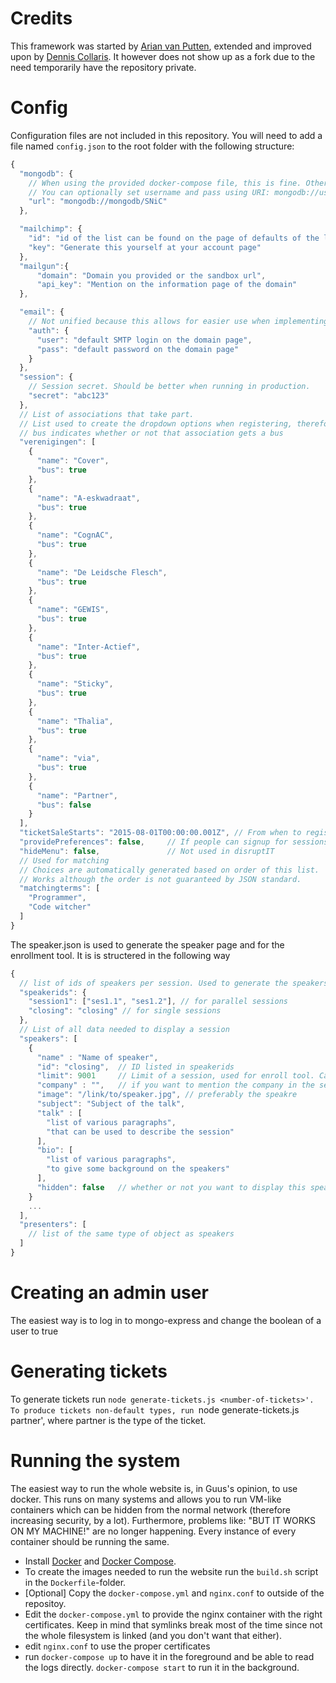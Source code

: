 # Credits

This framework was started by [Arian van Putten](https://github.com/arianvp), extended and improved upon by [Dennis Collaris](https://github.com/iamDecode). It however does not show up as a fork due to the need temporarily have the repository private.

# Config

Configuration files are not included in this repository. You will need to add a file named `config.json` to the root folder with the following structure:

```javascript
{
  "mongodb": {
    // When using the provided docker-compose file, this is fine. Otherwise change address. Port is optional
    // You can optionally set username and pass using URI: mongodb://user:password@localhost/SNiC
    "url": "mongodb://mongodb/SNiC"
  },

  "mailchimp": {
    "id": "id of the list can be found on the page of defaults of the list. Lists > DisruptIT > Settings > List name and campaign defaults > ListID on page (don't take form URL",
    "key": "Generate this yourself at your account page"
  },
  "mailgun":{
      "domain": "Domain you provided or the sandbox url",
      "api_key": "Mention on the information page of the domain"
  },

  "email": {
    // Not unified because this allows for easier use when implementing mailchimp
    "auth": {
      "user": "default SMTP login on the domain page",
      "pass": "default password on the domain page"
    }
  },
  "session": {
    // Session secret. Should be better when running in production.
    "secret": "abc123"
  },
  // List of associations that take part.
  // List used to create the dropdown options when registering, therefore partner
  // bus indicates whether or not that association gets a bus
  "verenigingen": [
    {
      "name": "Cover",
      "bus": true
    },
    {
      "name": "A-eskwadraat",
      "bus": true
    },
    {
      "name": "CognAC",
      "bus": true
    },
    {
      "name": "De Leidsche Flesch",
      "bus": true
    },
    {
      "name": "GEWIS",
      "bus": true
    },
    {
      "name": "Inter-Actief",
      "bus": true
    },
    {
      "name": "Sticky",
      "bus": true
    },
    {
      "name": "Thalia",
      "bus": true
    },
    {
      "name": "via",
      "bus": true
    },
    {
      "name": "Partner",
      "bus": false
    }
  ],
  "ticketSaleStarts": "2015-08-01T00:00:00.001Z", // From when to register
  "providePreferences": false,     // If people can signup for sessions.
  "hideMenu": false,               // Not used in disruptIT
  // Used for matching
  // Choices are automatically generated based on order of this list.
  // Works although the order is not guaranteed by JSON standard.
  "matchingterms": [
    "Programmer",
    "Code witcher"
  ]
}
```

The speaker.json is used to generate the speaker page and for the enrollment tool. It is is structered in the following way

```javascript
{
  // list of ids of speakers per session. Used to generate the speakers page
  "speakerids": {
    "session1": ["ses1.1", "ses1.2"], // for parallel sessions
    "closing": "closing" // for single sessions
  },
  // List of all data needed to display a session
  "speakers": [
    {
      "name" : "Name of speaker",
      "id": "closing",  // ID listed in speakerids
      "limit": 9001     // Limit of a session, used for enroll tool. Can be set to null (or left out) to ignore
      "company" : "",   // if you want to mention the company in the session piece
      "image": "/link/to/speaker.jpg", // preferably the speakre
      "subject": "Subject of the talk",
      "talk" : [
        "list of various paragraphs",
        "that can be used to describe the session"
      ],
      "bio": [
        "list of various paragraphs",
        "to give some background on the speakers"
      ],
      "hidden": false   // whether or not you want to display this speaker
    }
    ...
  ],
  "presenters": [
    // list of the same type of object as speakers
  ]
}


```

# Creating an admin user

The easiest way is to log in to mongo-express and change the boolean of a user to true

# Generating tickets

To generate tickets run `node generate-tickets.js <number-of-tickets>'. To produce tickets non-default types, run `node generate-tickets.js <number-of-tickets> partner', where partner is the type of the ticket.

# Running the system

The easiest way to run the whole website is, in Guus's opinion, to use docker. This runs on many systems and allows you to run VM-like containers which can be hidden from the normal network (therefore increasing security, by a lot). Furthermore, problems like: "BUT IT WORKS ON MY MACHINE!" are no longer happening. Every instance of every container should be running the same.

- Install [Docker](https://docs.docker.com/engine/installation/) and [Docker Compose](https://docs.docker.com/compose/install/).
- To create the images needed to run the website run the `build.sh` script in the `Dockerfile`-folder.
- [Optional] Copy the `docker-compose.yml` and `nginx.conf` to outside of the repositoy.
- Edit the `docker-compose.yml` to provide the nginx container with the right certificates. Keep in mind that symlinks break most of the time since not the whole filesystem is linked (and you don't want that either).
- edit `nginx.conf` to use the proper certificates
- run `docker-compose up` to have it in the foreground and be able to read the logs directly. `docker-compose start` to run it in the background.
